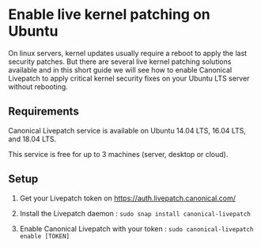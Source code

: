 # Enable live kernel patching on Ubuntu

On linux servers, kernel updates usually require a reboot to apply the last security patches.
But there are several live kernel patching solutions available and in this short guide we will see how to enable Canonical Livepatch to apply critical kernel security fixes on your Ubuntu LTS server without rebooting.

## Requirements

Canonical Livepatch service is available on Ubuntu 14.04 LTS, 16.04 LTS, and 18.04 LTS.

This service is free for up to 3 machines (server, desktop or cloud).

## Setup

1. Get your Livepatch token on https://auth.livepatch.canonical.com/

2. Install the Livepatch daemon : `sudo snap install canonical-livepatch`

3. Enable Canonical Livepatch with your token : `sudo canonical-livepatch enable [TOKEN]`
